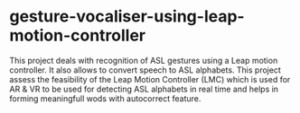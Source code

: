# gesture-vocaliser-using-leap-motion-controller
This project deals with recognition of ASL gestures using a Leap motion controller. It also allows to convert speech to ASL alphabets.
This project assess the feasibility of the Leap Motion Controller (LMC) which is used for AR & VR to be used for detecting ASL alphabets in real time and helps in forming meaningfull wods with autocorrect feature.
